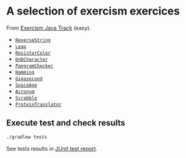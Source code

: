# A selection of exercism exercices

From [Exercism Java Track](https://exercism.io/my/tracks/java) (easy).

- [`ReverseString`](https://github.com/exercism/java/tree/master/exercises/reverse-string)
- [`Leap`](https://github.com/exercism/java/tree/master/exercises/leap)
- [`ResistorColor`](https://github.com/exercism/java/tree/master/exercises/resistor-color)
- [`DnDCharacter`](https://github.com/exercism/java/tree/master/exercises/dnd-character)
- [`PangramChecker`](https://github.com/exercism/java/tree/master/exercises/pangram)
- [`Hamming`](https://github.com/exercism/java/tree/master/exercises/hamming)
- [`Gigasecond`](https://github.com/exercism/java/tree/master/exercises/gigasecond)
- [`SpaceAge`](https://github.com/exercism/java/tree/master/exercises/space-age)
- [`Acronym`](https://github.com/exercism/java/tree/master/exercises/acronym)
- [`Scrabble`](https://github.com/exercism/java/tree/master/exercises/scrabble-score)
- [`ProteinTranslator`](https://github.com/exercism/java/tree/master/exercises/protein-translation)

## Execute test and check results

```bash
./gradlew tests
```

See tests results in [JUnit test report](build/reports/tests/test/index.html).
